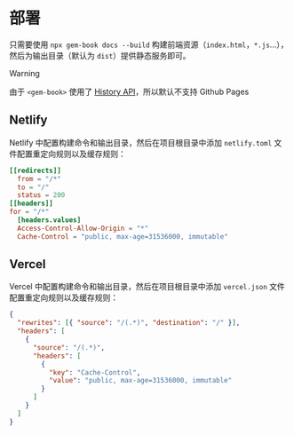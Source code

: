 # 部署

只需要使用 `npx gem-book docs --build` 构建前端资源（`index.html`，`*.js`...），然后为输出目录（默认为 `dist`）提供静态服务即可。

> [!WARNING]
> 由于 `<gem-book>` 使用了 [History API](https://developer.mozilla.org/en-US/docs/Web/API/History)，所以默认不支持 Github Pages

## Netlify

Netlify 中配置构建命令和输出目录，然后在项目根目录中添加 `netlify.toml` 文件配置重定向规则以及缓存规则：

```toml
[[redirects]]
  from = "/*"
  to = "/"
  status = 200
[[headers]]
for = "/*"
  [headers.values]
  Access-Control-Allow-Origin = "*"
  Cache-Control = "public, max-age=31536000, immutable"
```

## Vercel

Vercel 中配置构建命令和输出目录，然后在项目根目录中添加 `vercel.json` 文件配置重定向规则以及缓存规则：

```json
{
  "rewrites": [{ "source": "/(.*)", "destination": "/" }],
  "headers": [
    {
      "source": "/(.*)",
      "headers": [
        {
          "key": "Cache-Control",
          "value": "public, max-age=31536000, immutable"
        }
      ]
    }
  ]
}
```
